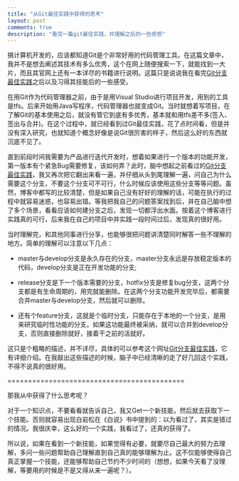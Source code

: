```yaml
---
title: "从Git最佳实践中获得的思考"
layout: post
comments: true
description: "看完一篇git最佳实践，并理解之后的一些感想"
---
```

搞计算机开发的，应该都知道Git是个非常好用的代码管理工具。在这篇文章中，我并不是想去阐述其技术有多么优秀，这个在网上随便搜索一下，就能找到一大片，而且其官网上还有一本详尽的书籍进行说明。这篇只是说说我在看完[Git分支最佳实践](http://nvie.com/posts/a-successful-git-branching-model/)之后以及习得其技能后的一些感受。

在用Git作为代码管理器之前，由于是用Visual Studio进行项目开发，用到的工具是tfs。后来开始用Java写程序，代码管理器也就变成Git。当时就想着写项目，在了解Git的基本使用之后，就没有管它到底有多优秀，基本就和用tfs差不多(签入、签出与合并)。在这个过程中，就已经看到过Git最佳实践，花了点时间看，但是并没有深入研究，也就知道个概念好像是说Git很厉害的样子，然后这么好的东西就沉底不见了。

直到前段时间我需要为产品进行迭代开发时，想着如果进行一个版本的功能开发，第一版本有个紧急Bug需要修复，该如何弄？此时，脑中想起之前看过的[Git分支最佳实践](http://nvie.com/posts/a-successful-git-branching-model/)，我又再次把它翻出来看一遍，并仔细从头到尾理解一遍，问自己为什么需要这个分支，不要这个分支可不可行，什么时候应该使用这些分支等等问题。虽然，博客中都写的比较清楚，但是如果自己没有好好的理解的话，可能在执行的过程中就容易迷惑，也容易出错。等我把我自己的问题答案找到后，并在自己脑中想了多个场景，看看应该如何建分支之后，发现一切都浮出水面。按着这个博客进行实践真的可行，后来我在自己的项目中并实践一段时间过后，发现真的很好用。

当时理解完，和其他同事进行分享，也能够很把问题讲清楚同时解答一些不理解的地方。简单的理解可以注意以下几点：

* master与develop分支是永久存在的分支，master分支永远是存放稳定版本的代码，develop分支是正在开发功能的分支;

* release分支是下一个版本需要的分支，hotfix分支是修复bug分支，这两个分支都是有生命周期的，用完就能删除。在这两个分支功能开发完毕后，都需要合并master与develop分支，然后就可以删除。

* 还有个feature分支，这就是个临时分支，只能存在于本地的一个分支，是用来研究临时性功能的分支。如果这功能最终被采纳，就可以合并到develop分支，否则直接删除就好，接着干之前的活就好。

这只是个粗略的描述，并不详尽，具体的可以参考这个网址[Git分支最佳实践](http://nvie.com/posts/a-successful-git-branching-model/)，它有详细介绍。在我敲出这些描述的时候，脑子中已经清晰的走了好几回这个实践，不得不说真的很好用。

===========================================

那我从中获得了什么思考呢？

对于一个知识点，不要看看就告诉自己，我又Get一个新技能，然后就去获取下一个技能。否则就容易出现白岩松在《白说》书中提到的：以为看过了，其实是错过的情况。我很庆幸，这么好的一个实践，我看过了，还真的获得了。

所以说，如果在看到一个新技能，如果觉得有必要，就要尽自己最大的努力去理解，多问一些问题帮助自己理解直到自己真的能够理解为止。这不仅能够使得自己真正掌握一个技能，还能够帮助自己节约不少时间的（想想，如果今天看了没理解，等要用的时候是不是又得从来一遍呢？）。
